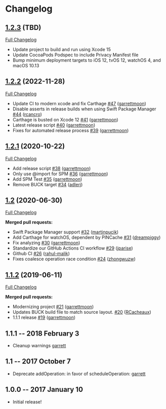 # Changelog

## [1.2.3](https://github.com/Pinterest/PINOperation/tree/1.2.3) (TBD)

[Full Changelog](https://github.com/Pinterest/PINOperation/compare/1.2.2...1.2.3)


- Update project to build and run using Xcode 15
- Update CocoaPods Podspec to include Privacy Manifest file
- Bump minimum deployment targets to iOS 12, tvOS 12, watchOS 4, and macOS 10.13

## [1.2.2](https://github.com/Pinterest/PINOperation/tree/1.2.2) (2022-11-28)

[Full Changelog](https://github.com/Pinterest/PINOperation/compare/1.2.1...1.2.2)


- Update CI to modern xcode and fix Carthage [\#47](https://github.com/pinterest/PINOperation/pull/47) ([garrettmoon](https://github.com/garrettmoon))
- Disable asserts in release builds when using Swift Package Manager [\#44](https://github.com/pinterest/PINOperation/pull/44) ([rcancro](https://github.com/rcancro))
- Carthage is busted on Xcode 12 [\#41](https://github.com/pinterest/PINOperation/pull/41) ([garrettmoon](https://github.com/garrettmoon))
- Latest release script [\#40](https://github.com/pinterest/PINOperation/pull/40) ([garrettmoon](https://github.com/garrettmoon))
- Fixes for automated release process [\#39](https://github.com/pinterest/PINOperation/pull/39) ([garrettmoon](https://github.com/garrettmoon))

## [1.2.1](https://github.com/Pinterest/PINOperation/tree/1.2.1) (2020-10-22)

[Full Changelog](https://github.com/Pinterest/PINOperation/compare/1.2...1.2.1)


- Add release script [\#38](https://github.com/pinterest/PINOperation/pull/38) ([garrettmoon](https://github.com/garrettmoon))
- Only use @import for SPM [\#36](https://github.com/pinterest/PINOperation/pull/36) ([garrettmoon](https://github.com/garrettmoon))
- Add SPM Test [\#35](https://github.com/pinterest/PINOperation/pull/35) ([garrettmoon](https://github.com/garrettmoon))
- Remove BUCK target [\#34](https://github.com/pinterest/PINOperation/pull/34) ([adlerj](https://github.com/adlerj))

## [1.2](https://github.com/Pinterest/PINOperation/tree/1.2) (2020-06-30)

[Full Changelog](https://github.com/Pinterest/PINOperation/compare/1.1.2...1.2)

**Merged pull requests:**

- Swift Package Manager support [\#32](https://github.com/pinterest/PINOperation/pull/32) ([martinpucik](https://github.com/martinpucik))
- Add Carthage for watchOS, dependent by PINCache [\#31](https://github.com/pinterest/PINOperation/pull/31) ([dreampiggy](https://github.com/dreampiggy))
- Fix analyzing [\#30](https://github.com/pinterest/PINOperation/pull/30) ([garrettmoon](https://github.com/garrettmoon))
- Standardize our GitHub Actions CI workflow [\#29](https://github.com/pinterest/PINOperation/pull/29) ([jparise](https://github.com/jparise))
- Github CI [\#26](https://github.com/pinterest/PINOperation/pull/26) ([rahul-malik](https://github.com/rahul-malik))
- Fixes coalesce operation race condition [\#24](https://github.com/pinterest/PINOperation/pull/24) ([zhongwuzw](https://github.com/zhongwuzw))

## [1.1.2](https://github.com/Pinterest/PINOperation/tree/1.1.2) (2019-06-11)

[Full Changelog](https://github.com/Pinterest/PINOperation/compare/1.1.1...1.1.2)

**Merged pull requests:**

- Modernizing project [\#21](https://github.com/pinterest/PINOperation/pull/21) ([garrettmoon](https://github.com/garrettmoon))
- Updates BUCK build file to match source layout. [\#20](https://github.com/pinterest/PINOperation/pull/20) ([RCacheaux](https://github.com/RCacheaux))
- 1.1.1 release [\#19](https://github.com/pinterest/PINOperation/pull/19) ([garrettmoon](https://github.com/garrettmoon))

## 1.1.1 -- 2018 February 3
* Cleanup warnings [garrett](https://github.com/garrettmoon)

## 1.1 -- 2017 October 7
* Deprecate addOperation: in favor of scheduleOperation: [garrett](https://github.com/garrettmoon)

## 1.0.0 -- 2017 January 10

- Initial release!
